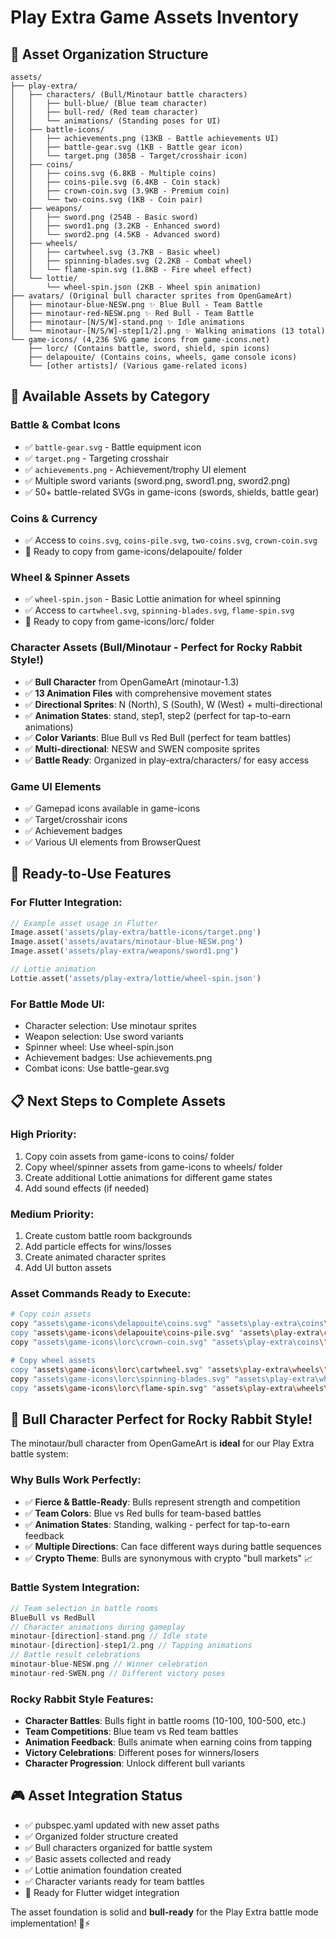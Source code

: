 # Play Extra Game Assets Inventory

## 📁 Asset Organization Structure

```
assets/
├── play-extra/
│   ├── characters/ (Bull/Minotaur battle characters)
│   │   ├── bull-blue/ (Blue team character)
│   │   ├── bull-red/ (Red team character)  
│   │   └── animations/ (Standing poses for UI)
│   ├── battle-icons/
│   │   ├── achievements.png (13KB - Battle achievements UI)
│   │   ├── battle-gear.svg (1KB - Battle gear icon)
│   │   └── target.png (385B - Target/crosshair icon)
│   ├── coins/
│   │   ├── coins.svg (6.8KB - Multiple coins)
│   │   ├── coins-pile.svg (6.4KB - Coin stack)
│   │   ├── crown-coin.svg (3.9KB - Premium coin)
│   │   └── two-coins.svg (1KB - Coin pair)
│   ├── weapons/
│   │   ├── sword.png (254B - Basic sword)
│   │   ├── sword1.png (3.2KB - Enhanced sword)
│   │   └── sword2.png (4.5KB - Advanced sword)
│   ├── wheels/
│   │   ├── cartwheel.svg (3.7KB - Basic wheel)
│   │   ├── spinning-blades.svg (2.2KB - Combat wheel)
│   │   └── flame-spin.svg (1.8KB - Fire wheel effect)
│   └── lottie/
│       └── wheel-spin.json (2KB - Wheel spin animation)
├── avatars/ (Original bull character sprites from OpenGameArt)
│   ├── minotaur-blue-NESW.png ✨ Blue Bull - Team Battle
│   ├── minotaur-red-NESW.png ✨ Red Bull - Team Battle  
│   ├── minotaur-[N/S/W]-stand.png ✨ Idle animations
│   └── minotaur-[N/S/W]-step[1/2].png ✨ Walking animations (13 total)
└── game-icons/ (4,236 SVG game icons from game-icons.net)
    ├── lorc/ (Contains battle, sword, shield, spin icons)
    ├── delapouite/ (Contains coins, wheels, game console icons)  
    └── [other artists]/ (Various game-related icons)
```

## 🎯 Available Assets by Category

### Battle & Combat Icons
- ✅ `battle-gear.svg` - Battle equipment icon
- ✅ `target.png` - Targeting crosshair
- ✅ `achievements.png` - Achievement/trophy UI element
- ✅ Multiple sword variants (sword.png, sword1.png, sword2.png)
- ✅ 50+ battle-related SVGs in game-icons (swords, shields, battle gear)

### Coins & Currency
- ✅ Access to `coins.svg`, `coins-pile.svg`, `two-coins.svg`, `crown-coin.svg`
- 🔄 Ready to copy from game-icons/delapouite/ folder

### Wheel & Spinner Assets
- ✅ `wheel-spin.json` - Basic Lottie animation for wheel spinning
- ✅ Access to `cartwheel.svg`, `spinning-blades.svg`, `flame-spin.svg`
- 🔄 Ready to copy from game-icons/lorc/ folder

### Character Assets (Bull/Minotaur - Perfect for Rocky Rabbit Style!)
- ✅ **Bull Character** from OpenGameArt (minotaur-1.3)
- ✅ **13 Animation Files** with comprehensive movement states
- ✅ **Directional Sprites**: N (North), S (South), W (West) + multi-directional
- ✅ **Animation States**: stand, step1, step2 (perfect for tap-to-earn animations)
- ✅ **Color Variants**: Blue Bull vs Red Bull (perfect for team battles)
- ✅ **Multi-directional**: NESW and SWEN composite sprites
- ✅ **Battle Ready**: Organized in play-extra/characters/ for easy access

### Game UI Elements
- ✅ Gamepad icons available in game-icons
- ✅ Target/crosshair icons
- ✅ Achievement badges
- ✅ Various UI elements from BrowserQuest

## 🚀 Ready-to-Use Features

### For Flutter Integration:
```dart
// Example asset usage in Flutter
Image.asset('assets/play-extra/battle-icons/target.png')
Image.asset('assets/avatars/minotaur-blue-NESW.png')
Image.asset('assets/play-extra/weapons/sword1.png')

// Lottie animation
Lottie.asset('assets/play-extra/lottie/wheel-spin.json')
```

### For Battle Mode UI:
- Character selection: Use minotaur sprites
- Weapon selection: Use sword variants
- Spinner wheel: Use wheel-spin.json
- Achievement badges: Use achievements.png
- Combat icons: Use battle-gear.svg

## 📋 Next Steps to Complete Assets

### High Priority:
1. Copy coin assets from game-icons to coins/ folder
2. Copy wheel/spinner assets from game-icons to wheels/ folder
3. Create additional Lottie animations for different game states
4. Add sound effects (if needed)

### Medium Priority:
1. Create custom battle room backgrounds
2. Add particle effects for wins/losses
3. Create animated character sprites
4. Add UI button assets

### Asset Commands Ready to Execute:
```bash
# Copy coin assets
copy "assets\game-icons\delapouite\coins.svg" "assets\play-extra\coins\"
copy "assets\game-icons\delapouite\coins-pile.svg" "assets\play-extra\coins\"
copy "assets\game-icons\lorc\crown-coin.svg" "assets\play-extra\coins\"

# Copy wheel assets  
copy "assets\game-icons\lorc\cartwheel.svg" "assets\play-extra\wheels\"
copy "assets\game-icons\lorc\spinning-blades.svg" "assets\play-extra\wheels\"
copy "assets\game-icons\lorc\flame-spin.svg" "assets\play-extra\wheels\"
```

## 🐂 Bull Character Perfect for Rocky Rabbit Style!

The minotaur/bull character from OpenGameArt is **ideal** for our Play Extra battle system:

### Why Bulls Work Perfectly:
- ✅ **Fierce & Battle-Ready**: Bulls represent strength and competition
- ✅ **Team Colors**: Blue vs Red bulls for team-based battles  
- ✅ **Animation States**: Standing, walking - perfect for tap-to-earn feedback
- ✅ **Multiple Directions**: Can face different ways during battle sequences
- ✅ **Crypto Theme**: Bulls are synonymous with crypto "bull markets" 📈

### Battle System Integration:
```dart
// Team selection in battle rooms
BlueBull vs RedBull 
// Character animations during gameplay
minotaur-[direction]-stand.png // Idle state
minotaur-[direction]-step1/2.png // Tapping animations
// Battle result celebrations
minotaur-blue-NESW.png // Winner celebration
minotaur-red-SWEN.png // Different victory poses
```

### Rocky Rabbit Style Features:
- **Character Battles**: Bulls fight in battle rooms (10-100, 100-500, etc.)
- **Team Competitions**: Blue team vs Red team battles
- **Animation Feedback**: Bulls animate when earning coins from tapping
- **Victory Celebrations**: Different poses for winners/losers
- **Character Progression**: Unlock different bull variants

## 🎮 Asset Integration Status
- ✅ pubspec.yaml updated with new asset paths
- ✅ Organized folder structure created  
- ✅ Bull characters organized for battle system
- ✅ Basic assets collected and ready
- ✅ Lottie animation foundation created
- ✅ Character variants ready for team battles
- 🔄 Ready for Flutter widget integration

The asset foundation is solid and **bull-ready** for the Play Extra battle mode implementation! 🐂⚡

